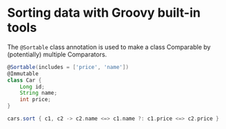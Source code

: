 # Sorting data with Groovy built-in tools

The `@Sortable` class annotation is used to make a class Comparable by   
(potentially) multiple Comparators.  


```groovy
@Sortable(includes = ['price', 'name'])
@Immutable
class Car {
    Long id;
    String name;
    int price;
}

cars.sort { c1, c2 -> c2.name <=> c1.name ?: c1.price <=> c2.price }
```
